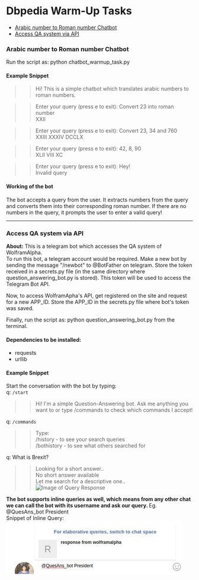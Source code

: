 # Dbpedia Warm-Up Tasks

* [Arabic number to Roman number Chatbot](#arabic-number-to-roman-number-chatbot) 
* [Access QA system via API](#access-qa-system-via-api)

### Arabic number to Roman number Chatbot
Run the script as: python chatbot_warmup_task.py 

#### Example Snippet
>> Hi! This is a simple chatbot which translates arabic numbers to roman numbers.

>> Enter your query (press e to exit): Convert 23 into roman number<br>
XXII

>> Enter your query (press e to exit): Convert 23, 34 and 760<br>
XXIII XXXIV DCCLX

>> Enter your query (press e to exit): 42, 8, 90<br>
XLII VIII XC

>> Enter your query (press e to exit): Hey! <br>
Invalid query

#### Working of the bot
The bot accepts a query from the user. It extracts numbers from the query and converts them into their corresponding roman number. If there are no numbers in the query, it prompts the user to enter a valid query!

***

### Access QA system via API
**About:** This is a telegram bot which accesses the QA system of WolframAlpha. <br>
To run this bot, a telegram account would be required. Make a new bot by sending the message "/newbot" to @BotFather on telegram. Store the token received in a secrets.py file (in the same directory where question_answering_bot.py is stored). This token will be used to access the Telegram Bot API.  

Now, to access WolframApha's API, get registered on the site and request for a new APP_ID. Store the APP_ID in the secrets.py file where bot's token was saved. 

Finally, run the script as: python question_answering_bot.py from the terminal.

#### Dependencies to be installed:
* requests
* urllib

#### Example Snippet
Start the conversation with the bot by typing: <br>
q: `/start` <br>
>>Hi! I'm a simple Question-Answering bot. Ask me anything you want to or type /commands to check which commands I accept!

q: `/commands` <br>
>> Type: <br>
 /history - to see your search queries <br>
 /bothistory - to see what others searched for
 
q: What is Brexit?
>> Looking for a short answer.. <br>
 No short answer available  <br>
 Let me search for a descriptive one.. <br>
 ![Image of Query Response](https://github.com/rrichajalota/dbpedia_warmup_tasks/blob/master/brexit.jpg)

<b> The bot supports inline queries as well, which means from any other chat we can call the bot with its username and ask   our query. </b> Eg. @QuesAns_bot President <br>
  Snippet of Inline Query: <br>
 ![Image of Inline Query](https://github.com/rrichajalota/dbpedia-warmup-tasks/blob/master/inlineQuery.png)
